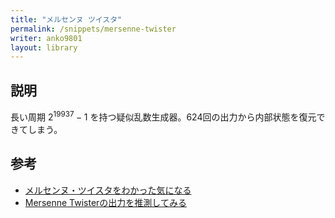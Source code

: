 ```yaml
---
title: "メルセンヌ ツイスタ"
permalink: /snippets/mersenne-twister
writer: anko9801
layout: library
---
```


## 説明

長い周期 $2^{19937}-1$ を持つ疑似乱数生成器。624回の出力から内部状態を復元できてしまう。

## 参考

- [メルセンヌ・ツイスタをわかった気になる](https://6715.jp/posts/5/)
- [Mersenne Twisterの出力を推測してみる](https://inaz2.hatenablog.com/entry/2016/03/07/194147)